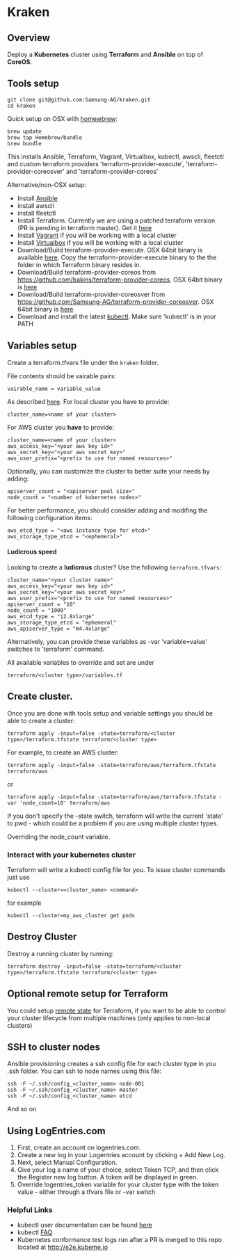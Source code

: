 # Kraken
## Overview
Deploy a __Kubernetes__ cluster using __Terraform__  and __Ansible__ on top of __CoreOS__.

## Tools setup

    git clone git@github.com:Samsung-AG/kraken.git
    cd kraken

Quick setup on OSX with [homewbrew](http://brew.sh/):

    brew update
    brew tap Homebrew/bundle
    brew bundle


This installs Ansible, Terraform, Vagrant, Virtualbox, kubectl, awscli, fleetctl and custom terraform providers 'terraform-provider-execute', 'terraform-provider-coreosver' and 'terraform-provider-coreos'

Alternative/non-OSX setup:

* Install [Ansible](https://github.com/ansible/ansible/releases)
* install awscli
* install fleetctl
* Install Terraform. Currently we are using a patched terraform version (PR is pending in terraform master). Get it [here](https://github.com/Samsung-AG/homebrew-terraform/releases)
* Install [Vagrant](https://www.vagrantup.com/downloads.html) if you will be working with a local cluster
* Install [Virtualbox](https://www.virtualbox.org/wiki/Downloads) if you will be working with a local cluster
* Download/Build terraform-provider-execute. OSX 64bit binary is available [here](https://github.com/Samsung-AG/terraform-provider-execute/releases). Copy the terraform-provider-execute binary to the the folder in which Terraform binary resides in.
* Download/Build terraform-provider-coreos from https://github.com/bakins/terraform-provider-coreos. OSX 64bit binary is [here](https://github.com/Samsung-AG/homebrew-terraform-provider-coreos/releases/download/v0.0.1/terraform-provider-coreos.tar.gz)
* Download/Build terraform-provider-coreosver from https://github.com/Samsung-AG/terraform-provider-coreosver. OSX 64bit binary is [here](https://github.com/Samsung-AG/terraform-provider-coreosver/releases/download/v0.0.1/terraform-provider-coreosver_darwin_amd64.tar.gz)
* Download and install the latest [kubectl](https://github.com/GoogleCloudPlatform/kubernetes/releases/latest). Make sure 'kubectl' is in your PATH

## Variables setup

Create a terraform.tfvars file under the `kraken` folder.

File contents should be vairable pairs:

    vairable_name = variable_value

As described [here](https://www.terraform.io/intro/getting-started/variables.html). For local cluster you have to provide:

    cluster_name=<name of your cluster> 

For AWS cluster you __have__ to provide:

    cluster_name=<name of your cluster>
    aws_access_key="<your aws key id>"
    aws_secret_key="<your aws secret key>"
    aws_user_prefix="<prefix to use for named resources>"

Optionally, you can customize the cluster to better suite your needs by adding:

    apiserver_count = "<apiserver pool size>"
    node_count = "<number of kubernetes nodes>"

For better performance, you should consider adding and modifing the following configuration items:

    aws_etcd_type = "<aws instance type for etcd>"
    aws_storage_type_etcd = "<ephemeral>"

#### Ludicrous speed

Looking to create a **ludicrous** cluster? Use the following `terraform.tfvars`:

```
cluster_name="<your cluster name>"
aws_access_key="<your aws key id>"
aws_secret_key="<your aws secret key>"
aws_user_prefix="<prefix to use for named resources>"
apiserver_count = "10"
node_count = "1000"
aws_etcd_type = "i2.8xlarge"
aws_storage_type_etcd = "ephemeral"
aws_apiserver_type = "m4.4xlarge"
```
Alternatively, you can provide these variables as -var 'variable=value' switches to 'terraform' command.

All available variables to override and set are under

    terraform/<cluster type>/variables.tf

## Create cluster.

Once you are done with tools setup and variable settings you should be able to create a cluster:

    terraform apply -input=false -state=terraform/<cluster type>/terraform.tfstate terraform/<cluster type>

For example, to create an AWS cluster:

    terraform apply -input=false -state=terraform/aws/terraform.tfstate terraform/aws

or

    terraform apply -input=false -state=terraform/aws/terraform.tfstate -var 'node_count=10' terraform/aws

If you don't specify the -state switch, terraform will write the current 'state' to pwd - which could be a problem if you are using multiple cluster types.

Overriding the node_count variable.

### Interact with your kubernetes cluster
Terraform will write a kubectl config file for you. To issue cluster commands just use

    kubectl --cluster=<cluster_name> <command>

for example

    kubectl --cluster=my_aws_cluster get pods

## Destroy Cluster
Destroy a running cluster by running:

    terraform destroy -input=false -state=terraform/<cluster type>/terraform.tfstate terraform/<cluster type>

## Optional remote setup for Terraform
You could setup [remote state](https://www.terraform.io/intro/getting-started/remote.html) for Terraform, if you want to be able to control your cluster lifecycle from multiple machines (only applies to non-local clusters)

## SSH to cluster nodes
Ansible provisioning creates a ssh config file for each cluster type in you .ssh folder. You can ssh to node names using this file:

    ssh -F ~/.ssh/config_<cluster_name> node-001
    ssh -F ~/.ssh/config_<cluster_name> master
    ssh -F ~/.ssh/config_<cluster_name> etcd

And so on

## Using LogEntries.com

1. First, create an account on logentries.com.
2. Create a new log in your Logentries account by clicking + Add New Log.
3. Next, select Manual Configuration.
4. Give your log a name of your choice, select Token TCP, and then click the Register new log button. A token will be displayed in green.
5. Override logentries_token variable for your cluster type with the token value - either through a tfvars file or -var switch

### Helpful Links
* kubectl user documentation can be found [here](https://github.com/GoogleCloudPlatform/kubernetes/blob/master/docs/kubectl.md)
* kubectl [FAQ](https://github.com/GoogleCloudPlatform/kubernetes/wiki/User-FAQ)
* Kubernetes conformance test logs run after a PR is merged to this repo located at http://e2e.kubeme.io
